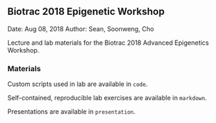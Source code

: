 ## Biotrac 2018 Epigenetic Workshop
Date: Aug 08, 2018
Author: Sean, Soonweng, Cho

Lecture and lab materials for the Biotrac 2018 Advanced Epigenetics Workshop.

### Materials

Custom scripts used in lab are available in `code`.

Self-contained, reproducible lab exercises are available in `markdown`.

Presentations are available in `presentation`.
